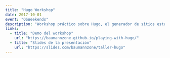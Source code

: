 ```yaml
---
title: "Hugo Workshop"
date: 2017-10-01
event: "OSWeekends"
description: "Workshop práctico sobre Hugo, el generador de sitios estáticos más rápido del mundo"
links:
  - title: "Demo del workshop"
    url: "https://baumannzone.github.io/playing-with-hugo/"
  - title: "Slides de la presentación"
    url: "https://slides.com/baumannzone/taller-hugo"
---
```


<!-- ![Workshop de Hugo en OSWeekends](../../assets/talks/osw-hugo-workshop/main.png) -->
